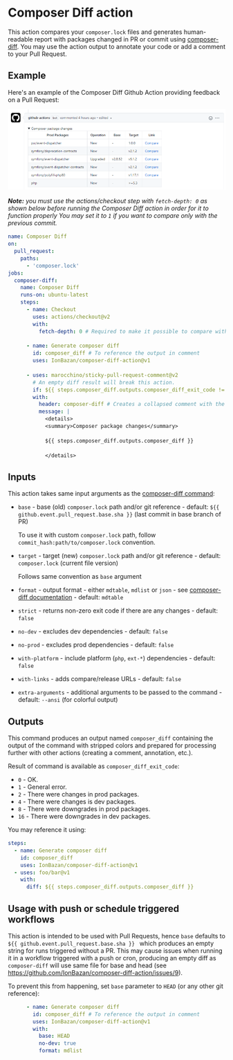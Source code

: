 # Composer Diff action

This action compares your `composer.lock` files and generates human-readable report with packages changed in PR or commit using [composer-diff](https://github.com/IonBazan/composer-diff).
You may use the action output to annotate your code or add a comment to your Pull Request.

## Example

Here's an example of the Composer Diff Github Action providing feedback on a Pull Request:

![preview](preview.png)

_**Note:** you must use the actions/checkout step with `fetch-depth: 0` as shown below before running the Composer Diff action in order for it to function properly_
_You may set it to `1` if you want to compare only with the previous commit._

```yaml
name: Composer Diff
on:
  pull_request:
    paths:
      - 'composer.lock'
jobs:
  composer-diff:
    name: Composer Diff
    runs-on: ubuntu-latest
    steps:
      - name: Checkout
        uses: actions/checkout@v2
        with:
          fetch-depth: 0 # Required to make it possible to compare with PR base branch

      - name: Generate composer diff
        id: composer_diff # To reference the output in comment
        uses: IonBazan/composer-diff-action@v1

      - uses: marocchino/sticky-pull-request-comment@v2
        # An empty diff result will break this action.
        if: ${{ steps.composer_diff.outputs.composer_diff_exit_code != 0 }}
        with:
          header: composer-diff # Creates a collapsed comment with the report
          message: |
            <details>
            <summary>Composer package changes</summary>

            ${{ steps.composer_diff.outputs.composer_diff }}

            </details>
```

## Inputs

This action takes same input arguments as the [composer-diff command](https://github.com/IonBazan/composer-diff#usage):

- `base` - base (old) `composer.lock` path and/or git reference - default: `${{ github.event.pull_request.base.sha }}` (last commit in base branch of PR)

  To use it with custom `composer.lock` path, follow `commit_hash:path/to/composer.lock` convention.
- `target` - target (new) `composer.lock` path and/or git reference - default: `composer.lock` (current file version)

  Follows same convention as `base` argument
- `format` - output format - either `mdtable`, `mdlist` or `json` - see [composer-diff documentation](https://github.com/IonBazan/composer-diff#usage) - default: `mdtable`
- `strict` - returns non-zero exit code if there are any changes - default: `false`
- `no-dev` - excludes dev dependencies - default: `false`
- `no-prod` - excludes prod dependencies - default: `false`
- `with-platform` - include platform (`php`, `ext-*`) dependencies - default: `false`
- `with-links` - adds compare/release URLs - default: `false`
- `extra-arguments` - additional arguments to be passed to the command - default: `--ansi` (for colorful output)

## Outputs

This command produces an output named `composer_diff` containing the output of the command with stripped colors and prepared for processing further with other actions (creating a comment, annotation, etc.). 

Result of command is available as `composer_diff_exit_code`:

*  `0` - OK.
*  `1` - General error.
*  `2` - There were changes in prod packages.
*  `4` - There were changes is dev packages.
*  `8` - There were downgrades in prod packages.
* `16` - There were downgrades in dev packages.

You may reference it using:
```yaml
steps:
  - name: Generate composer diff
    id: composer_diff
    uses: IonBazan/composer-diff-action@v1
  - uses: foo/bar@v1
    with:
      diff: ${{ steps.composer_diff.outputs.composer_diff }}
```

## Usage with push or schedule triggered workflows

This action is intended to be used with Pull Requests, hence `base` defaults to `${{ github.event.pull_request.base.sha }} ` which produces an empty string for runs triggered without a PR. This may cause issues when running it in a workflow triggered with a push or cron, producing an empty diff as `composer-diff` will use same file for base and head (see https://github.com/IonBazan/composer-diff-action/issues/9). 

To prevent this from happening, set `base` parameter to `HEAD` (or any other git reference):

```yml
      - name: Generate composer diff
        id: composer_diff # To reference the output in comment
        uses: IonBazan/composer-diff-action@v1
        with: 
          base: HEAD
          no-dev: true
          format: mdlist
```
